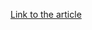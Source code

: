 [Link to the article](https://www.trendmicro.com/en_us/research/23/e/blackcat-ransomware-deploys-new-signed-kernel-driver.html)
